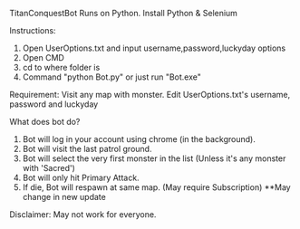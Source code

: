 TitanConquestBot
Runs on Python.
Install Python & Selenium

Instructions:
1) Open UserOptions.txt and input username,password,luckyday options
2) Open CMD
3) cd to where folder is
4) Command "python Bot.py" or just run "Bot.exe"

Requirement:
Visit any map with monster.
Edit UserOptions.txt's username, password and luckyday

What does bot do?
1) Bot will log in your account using chrome (in the background).
2) Bot will visit the last patrol ground.
3) Bot will select the very first monster in the list (Unless it's any monster with 'Sacred')
4) Bot will only hit Primary Attack. 
5) If die, Bot will respawn at same map. (May require Subscription) **May change in new update

Disclaimer:
May not work for everyone.
